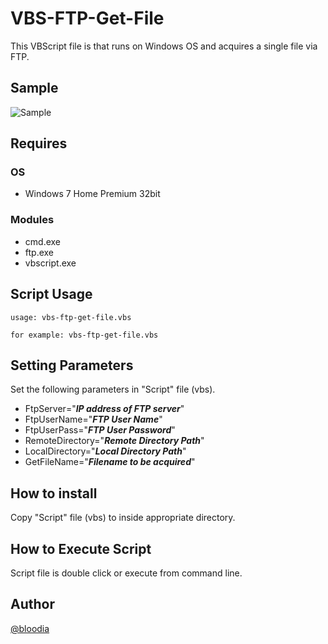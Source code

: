 # VBS-FTP-Get-File
This VBScript file is that runs on Windows OS and acquires a single file via FTP.  

## Sample
![Sample](https://www.bloodia.net/files/github/vbs-ftp-get-file.jpg)

## Requires
### OS
- Windows 7 Home Premium 32bit

### Modules
- cmd.exe
- ftp.exe
- vbscript.exe

## Script Usage
```
usage: vbs-ftp-get-file.vbs

for example: vbs-ftp-get-file.vbs
```

## Setting Parameters
Set the following parameters in "Script" file (vbs).  
- FtpServer="***IP address of FTP server***"  
- FtpUserName="***FTP User Name***"  
- FtpUserPass="***FTP User Password***"  
- RemoteDirectory="***Remote Directory Path***"  
- LocalDirectory="***Local Directory Path***"  
- GetFileName="***Filename to be acquired***"  

## How to install
Copy "Script" file (vbs) to inside appropriate directory.  

## How to Execute Script
Script file is double click or execute from command line.

## Author
[@bloodia](https://twitter.com/bloodiadotnet)
